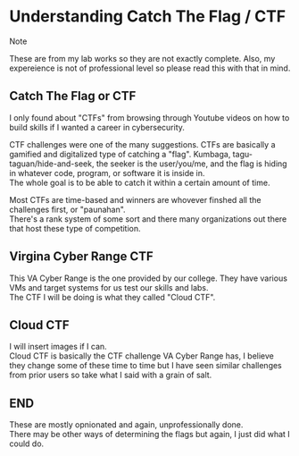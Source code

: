 # Understanding Catch The Flag / CTF
> [!NOTE] 
> These are from my lab works so they are not exactly complete.
> Also, my expereience is not of professional level so please read this with that in mind.

## Catch The Flag or CTF
I only found about "CTFs" from browsing through Youtube videos on how to build skills if I wanted a career in cybersecurity. <br />

CTF challenges were one of the many suggestions.
CTFs are basically a gamified and digitalized type of catching a "flag". Kumbaga, tagu-taguan/hide-and-seek, the seeker is the user/you/me, and the flag is hiding in whatever code, program, or software it is inside in.
<br />
The whole goal is to be able to catch it within a certain amount of time. <br />

Most CTFs are time-based and winners are whovever finshed all the challenges first, or "paunahan". <br />
There's a rank system of some sort and there many organizations out there that host these type of competition.<br />

## Virgina Cyber Range CTF
This VA Cyber Range is the one provided by our college. They have various VMs and target systems for us test our skills and labs.<br />
The CTF I will be doing is what they called "Cloud CTF".<br />

## Cloud CTF
I will insert images if I can.<br />
Cloud CTF is basically the CTF challenge VA Cyber Range has, I believe they change some of these time to time but I have seen similar challenges from prior users so take what I said with a grain of salt.<br />

## END 
These are mostly opnionated and again, unprofessionally done.<br />
There may be other ways of determining the flags but again, I just did what I could do.
